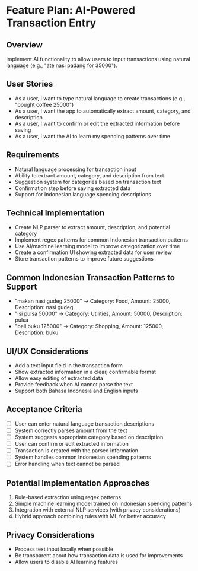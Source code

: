 # Feature Plan: AI-Powered Transaction Entry

## Overview
Implement AI functionality to allow users to input transactions using natural language (e.g., "ate nasi padang for 35000").

## User Stories
- As a user, I want to type natural language to create transactions (e.g., "bought coffee 25000")
- As a user, I want the app to automatically extract amount, category, and description
- As a user, I want to confirm or edit the extracted information before saving
- As a user, I want the AI to learn my spending patterns over time

## Requirements
- Natural language processing for transaction input
- Ability to extract amount, category, and description from text
- Suggestion system for categories based on transaction text
- Confirmation step before saving extracted data
- Support for Indonesian language spending descriptions

## Technical Implementation
- Create NLP parser to extract amount, description, and potential category
- Implement regex patterns for common Indonesian transaction patterns
- Use AI/machine learning model to improve categorization over time
- Create a confirmation UI showing extracted data for user review
- Store transaction patterns to improve future suggestions

## Common Indonesian Transaction Patterns to Support
- "makan nasi gudeg 25000" → Category: Food, Amount: 25000, Description: nasi gudeg
- "isi pulsa 50000" → Category: Utilities, Amount: 50000, Description: pulsa
- "beli buku 125000" → Category: Shopping, Amount: 125000, Description: buku

## UI/UX Considerations
- Add a text input field in the transaction form
- Show extracted information in a clear, confirmable format
- Allow easy editing of extracted data
- Provide feedback when AI cannot parse the text
- Support both Bahasa Indonesia and English inputs

## Acceptance Criteria
- [ ] User can enter natural language transaction descriptions
- [ ] System correctly parses amount from the text
- [ ] System suggests appropriate category based on description
- [ ] User can confirm or edit extracted information
- [ ] Transaction is created with the parsed information
- [ ] System handles common Indonesian spending patterns
- [ ] Error handling when text cannot be parsed

## Potential Implementation Approaches
1. Rule-based extraction using regex patterns
2. Simple machine learning model trained on Indonesian spending patterns
3. Integration with external NLP services (with privacy considerations)
4. Hybrid approach combining rules with ML for better accuracy

## Privacy Considerations
- Process text input locally when possible
- Be transparent about how transaction data is used for improvements
- Allow users to disable AI learning features